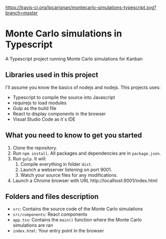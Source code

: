 https://travis-ci.org/lpcarignan/montecarlo-simulations-typescript.svg?branch=master

# Monte Carlo simulations in Typescript

A Typescript project running Monte Carlo simulations for Kanban 

## Libraries used in this project

I'll assume you know the basics of nodejs and nodejs. This projects uses:

* Typescript to compile the source into Javascript
* requirejs to load modules
* Gulp as the build file
* React to display components in the browser 
* Visual Studio Code as it`s IDE

## What you need to know to get you started

1. Clone the repository.
2. Run `npm install`. All packages and dependencies are in `package.json`.
3. Run `gulp`. It will: 
    1. Compile everything in folder `dist`.
    2. Launch a webserver listening on port 9001.
    3. Watch your source files for any modifications.
4. Launch a Chrome browser with URL http://localhost:9001/index.html

## Folders and files description

* `src`: Contains the source code of the Monte Carlo simulations
* `src/components`: React components
* `app.tsx`: Contains the `main()` function where the Monte Carlo simulations are ran
* `index.html`: Your entry point in the browser
